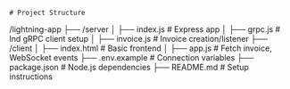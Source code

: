 ```
# Project Structure

```

/lightning-app
├── /server
│ ├── index.js # Express app
│ ├── grpc.js # lnd gRPC client setup
│ ├── invoice.js # Invoice creation/listener
├── /client
│ ├── index.html # Basic frontend
│ ├── app.js # Fetch invoice, WebSocket events
├── .env.example # Connection variables
├── package.json # Node.js dependencies
├── README.md # Setup instructions

```

```
